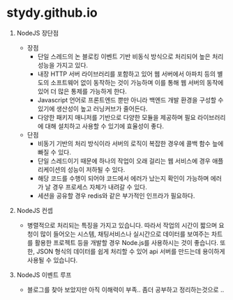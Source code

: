 # stydy.github.io
1. NodeJS 장단점
   - 장점
     - 단일 스레드의 논 블로킹 이벤트 기반 비동식 방식으로 처리되어 높은 처리 성능을 가지고 있다.
     - 내장 HTTP 서버 라이브러리를 포함하고 있어 웹 서버에서 아파치 등의 별도의 소프트웨어 없이 동작하는 것이 가능하며 이를 통해 웹 서버의 동작에 있어 더 많은 통제를 가능하게 한다.
     - Javascript 언어로 프론트엔드 뿐만 아니라 백엔드 개발 환경을 구성할 수 있기에 생산성이 높고 러닝커브가 줄어든다.
     - 다양한 패키지 매니저를 기반으로 다양한 모듈을 제공하며 필요 라이브러리에 대해 설치하고 사용할 수 있기에 효율성이 좋다.
   - 단점
      - 비동기 기반의 처리 방식이라 서버의 로직이 복잡한 경우에 콜백 함수 늪에 빠질 수 있다.
      - 단일 스레드이기 때문에 하나의 작업이 오래 걸리는 웹 서비스에 경우 애플리케이션의 성능이 저하될 수 있다.
      - 해당 코드를 수행이 되어야 코드에서 에러가 났는지 확인이 가능하며 에러가 날 경우 프로세스 자체가 내려갈 수 있다.
      - 세션을 공유할 경우 redis와 같은 부가적인 인프라가 필요하다.

2. NodeJS 컨셉
   - 병렬적으로 처리되는 특징을 가지고 있습니다. 따라서 작업의 시간이 짧으며 요청이 많이 들어오는 시스템, 채팅서비스나 실시간으로 데이터를 보여주는 차트를 활용한 프로젝트 등을 개발할 경우 Node.js를 사용하시는 것이 좋습니다. 또한, JSON 형식의 데이터를 쉽게 처리할 수 있어 api 서버를 만드는데 용이하게 사용될 수 있습니다.
     
3. NodeJS 이벤트 루프
   - 블로그를 찾아 보았지만 아직 이해력이 부족.. 좀더 공부하고 정리하는것으로 ..
